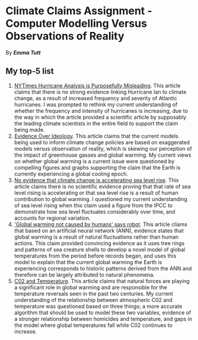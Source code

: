 # Climate Claims Assignment - Computer Modelling Versus Observations of Reality
By ***Emma Tutt***
 
## My top-5 list
1. [NYTimes Hurricane Analysis is Purposefully Misleading](https://wattsupwiththat.com/2022/09/30/nytimes-hurricane-analysis-is-purposefully-misleading/). This article claims that there is no strong evidence linking Hurricane Ian to climate change, as a result of increased frequency and severity of Atlantic hurricanes. I was prompted to rethink my current understanding of whether the frequency and intensity of hurricanes is increasing, due to the way in which the article provided a scientific article by supposably the leading climate scientists in the entire field to support the claim being made.
2. [Evidence Over Ideology](https://climatechange101.ca/learn-more-about-climate-change/evidence-over-ideology/). This article claims that the current models being used to inform climate change policies are based on exaggerated models versus observation of reality, which is skewing our perception of the impact of greenhouse gasses and global warming. My current views on whether global warming is a current issue were questioned by compelling figures and graphs supporting the claim that the Earth is currently experiencing a global cooling epoch. 
3. [No evidence that climate change is accelerating sea level rise](https://www.scienceunderattack.com/blog/2019/9/23/no-evidence-that-climate-change-is-accelerating-sea-level-rise-35). This article claims there is no scientific evidence proving that that rate of sea level rising is accelerating or that sea level rise is a result of human contribution to global warming. I questioned my current understanding of sea level rising when this claim used a figure from the IPCC to demonstrate how sea level fluctuates considerably over time, and accounts for regional variation.
4. ['Global warming not caused by humans' says robot](https://www.energylivenews.com/2017/08/25/global-warming-not-caused-by-humans-says-robot/). This article cliams that based on an artificial neural network (ANN), evidence states that global warming is a result of natural fluctuations rather than human actions. This claim provided convincing evidence as it uses tree rings and patterns of sea creature shells to develop a novel model of global temperatures from the period before records began, and uses this model to explain that the current global warming the Earth is experiencing corresponds to historic patterns derived from the ANN and therefore can be largely attributed to natural phenomena. 
5. [C02 and Temperature](http://www.co2science.org/articles/V24/nov/a1.php). This article claims that natural forces are playing a significant role in global warming and are responsible for the temperature reversals seen in the past two centuries. My current understanding of the relationship between atmospheric C02 and temperature was questioned based on three things; a more accurate algorithm that should be used to model these two variables, evidence of a stronger relationship between homicides and temperature, and gaps in the model where global temperatures fall while C02 continues to increase.   
